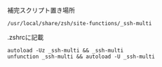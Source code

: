 補完スクリプト置き場所  
```
/usr/local/share/zsh/site-functions/_ssh-multi
```

.zshrcに記載  
```
autoload -Uz _ssh-multi && _ssh-multi
unfunction _ssh-multi && autoload -U _ssh-multi
```
